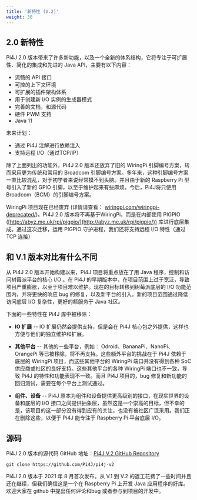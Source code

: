 ```yaml
---
title: '新特性 (V.2)'
weight: 30
---
```


## 2.0 新特性

Pi4J 2.0 版本带来了许多新功能，以及一个全新的体系结构，它将专注于可扩展性、简化的集成和先进的 Java API，主要有以下内容：

* 流畅的 API 接口
* 可控的上下文环境
* 可扩展的插件架构体系
* 用于创建新 I/O 实例的生成器模式
* 完善的文档，和源代码
* 硬件 PWM 支持
* Java 11

未来计划：

* 通过 Pi4J 注解进行依赖注入
* 支持远程 I/O（通过TCP/IP）

除了上面列出的功能外，Pi4J 2.0 版本还放弃了旧的 WiringPi 引脚编号方案，转而采用更为传统和常用的 Broadcom 引脚编号方案。多年来，这种引脚编号方案一直比较混乱，对于初学者来说经常摸不到头脑。并且由于新的 Raspberry Pi 型号引入了新的 GPIO 引脚，以至于维护起来有些麻烦。今后，Pi4J将只使用 Broadcom（BCM）的引脚编号方案。

WiringPi 项目现在已经废弃 (详情请查看： [wiringpi.com/wiringpi-deprecated/](http://wiringpi.com/wiringpi-deprecated/))。Pi4J 2.0 版本将不再基于WiringPi，而是在内部使用 PIGPIO ([http://abyz.me.uk/rpi/pigpio/](http://abyz.me.uk/rpi/pigpio/)) 库进行底层集成。通过这次迁移，运用 PIGPIO 守护进程，我们还将支持远程 I/O 特性（通过 TCP 连接）


## 和 V.1 版本对比有什么不同

从 Pi4J 2.0 版本开始构建以来，Pi4J 项目将重点放在了用 Java 程序，控制和访问树莓派平台的核心 I/O 。在 Pi4J 的早期版本中，在项目范围上过于宽泛，导致项目严重膨胀，以至于项目难以维护。现在的目标转移到树莓派底层的 I/O 功能范围内，并将更快的响应 bug 的修复，以及新平台的引入。新的项目范围通过降低访问底层 I/O 复杂性，更好的额服务于 Java 社区。

下面的一些特性在 Pi4J 库中被移除：

* **IO 扩展** -- IO 扩展仍然会提供支持，但是会在 Pi4J 核心包之外提供，这样也方便与他们的独立维护和扩展。

* **其他平台** -- 其他的一些平台，例如： Odroid、BananaPi、NanoPi、OrangePi 等已被移除，将不再支持。这些额外平台的挑战在于 Pi4J 依赖于底层的 WiringPi 项目，而这些其他平台的 WiringPi 端口并没有得到各种 SoC 供应商或社区的良好支持。这些其他平台的各种 WiringPi 端口也不一致，导致 Pi4J 的特性和功能表现不一致。而且 Pi4J 项目的，bug 修复和新功能的回归测试，需要在每个平台上测试通过。

* **组件、设备** -- Pi4J 原本为组件和设备提供更高级别的接口，在现实世界的设备和底层的 I/O 接口之间提供抽象层，虽然这是一个崇高的目标，但不幸的是，该项目的这一部分没有得到应有的关注，也没有被社区广泛采用。我们正在删除这些，以便于 Pi4J 能专注于 Raspberry Pi 平台底层 I/O。

## 源码

Pi4J 2.0 版本的源代码 GitHub 地址：[Pi4J V.2 GitHub Repository](https://github.com/Pi4J/pi4j-v2)

```shell
git clone https://github.com/Pi4J/pi4j-v2
```

Pi4J 2.0 版本于 2021 年 8 月首次发布。从 V.1 到 V.2 的返工花费了一些时间并且还在继续，但我们确信这是一个在 Raspberry Pi 上开发 Java 应用程序的好库。欢迎大家在 github 中提出任何评论和bug 或者参与到项目的开发中。
